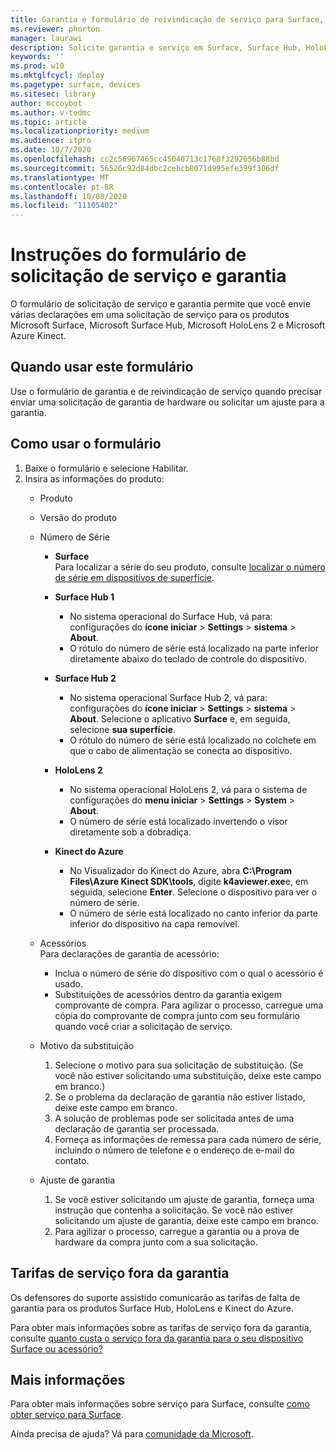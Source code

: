 ```yaml
---
title: Garantia e formulário de reivindicação de serviço para Surface, Surface Hub, HoloLens 2 e Azure Kinect
ms.reviewer: phorton
manager: laurawi
description: Solicite garantia e serviço em Surface, Surface Hub, HoloLens 2 e Kinect do Azure.
keywords: ''
ms.prod: w10
ms.mktglfcycl: deploy
ms.pagetype: surface, devices
ms.sitesec: library
author: mccoybot
ms.author: v-todmc
ms.topic: article
ms.localizationpriority: medium
ms.audience: itpro
ms.date: 10/7/2020
ms.openlocfilehash: cc2c56967465cc45040713c1768f3292656b88bd
ms.sourcegitcommit: 56526c92d84dbc2cebcb8071d995efe399f306df
ms.translationtype: MT
ms.contentlocale: pt-BR
ms.lasthandoff: 10/08/2020
ms.locfileid: "11105402"
---
```

# Instruções do formulário de solicitação de serviço e garantia

O formulário de solicitação de serviço e garantia permite que você envie várias declarações em uma solicitação de serviço para os produtos Microsoft Surface, Microsoft Surface Hub, Microsoft HoloLens 2 e Microsoft Azure Kinect.

## Quando usar este formulário

Use o formulário de garantia e de reivindicação de serviço quando precisar enviar uma solicitação de garantia de hardware ou solicitar um ajuste para a garantia.  

## Como usar o formulário

1.  Baixe o formulário e selecione Habilitar.
2.  Insira as informações do produto:
    - Produto
    - Versão do produto
    - Número de Série 
        - **Surface**<br/>
           Para localizar a série do seu produto, consulte [localizar o número de série em dispositivos de superfície](https://support.microsoft.com/help/4036293/surface-find-the-serial-number-on-surface).

       - **Surface Hub 1**
         - No sistema operacional do Surface Hub, vá para: configurações do **ícone iniciar**  >  **Settings**  >  **sistema**  >  **About**. 
         - O rótulo do número de série está localizado na parte inferior diretamente abaixo do teclado de controle do dispositivo. 

       - **Surface Hub 2**
         - No sistema operacional Surface Hub 2, vá para: configurações do **ícone iniciar**  >  **Settings**  >  **sistema**  >  **About**. Selecione o aplicativo **Surface** e, em seguida, selecione **sua superfície**.
         - O rótulo do número de série está localizado no colchete em que o cabo de alimentação se conecta ao dispositivo.
       - **HoloLens 2**
         - No sistema operacional HoloLens 2, vá para o sistema de configurações do **menu iniciar**  >  **Settings**  >  **System**  >  **About**.
         - O número de série está localizado invertendo o visor diretamente sob a dobradiça.
       - **Kinect do Azure**
         - No Visualizador do Kinect do Azure, abra **C:\Program Files\Azure Kinect SDK\tools**, digite **k4aviewer.exe**e, em seguida, selecione **Enter**. Selecione o dispositivo para ver o número de série. 
         - O número de série está localizado no canto inferior da parte inferior do dispositivo na capa removível.

    - Acessórios<br/>
        Para declarações de garantia de acessório:
        - Inclua o número de série do dispositivo com o qual o acessório é usado.
        - Substituições de acessórios dentro da garantia exigem comprovante de compra. Para agilizar o processo, carregue uma cópia do comprovante de compra junto com seu formulário quando você criar a solicitação de serviço. 
    - Motivo da substituição
    
        1. Selecione o motivo para sua solicitação de substituição. (Se você não estiver solicitando uma substituição, deixe este campo em branco.)
        1. Se o problema da declaração de garantia não estiver listado, deixe este campo em branco. 
        1. A solução de problemas pode ser solicitada antes de uma declaração de garantia ser processada.
        1. Forneça as informações de remessa para cada número de série, incluindo o número de telefone e o endereço de e-mail do contato.
    - Ajuste de garantia
        1. Se você estiver solicitando um ajuste de garantia, forneça uma instrução que contenha a solicitação. Se você não estiver solicitando um ajuste de garantia, deixe este campo em branco.
        2. Para agilizar o processo, carregue a garantia ou a prova de hardware da compra junto com a sua solicitação.

## Tarifas de serviço fora da garantia

Os defensores do suporte assistido comunicarão as tarifas de falta de garantia para os produtos Surface Hub, HoloLens e Kinect do Azure.

Para obter mais informações sobre as tarifas de serviço fora da garantia, consulte [quanto custa o serviço fora da garantia para o seu dispositivo Surface ou acessório?](https://support.microsoft.com/help/4563717)

## Mais informações

Para obter mais informações sobre serviço para Surface, consulte [como obter serviço para Surface](https://support.microsoft.com/help/4023527/surface-how-to-get-service-for-surface).


Ainda precisa de ajuda? Vá para [comunidade da Microsoft](https://answers.microsoft.com/).